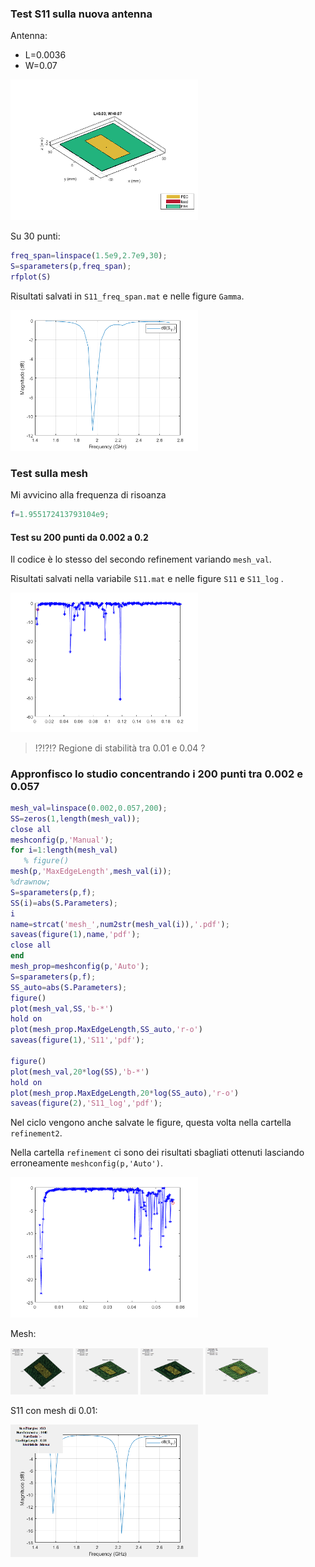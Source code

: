 
### Test S11 sulla nuova antenna

Antenna:
- L=0.0036
- W=0.07

<img src="antenna.png" alt="Result" style="width:300px; border:0;">

Su 30 punti:

```matlab
freq_span=linspace(1.5e9,2.7e9,30);
S=sparameters(p,freq_span);
rfplot(S)
```
Risultati salvati in `S11_freq_span.mat` e nelle figure `Gamma`.

<img src="Gamma.png" alt="Result" style="width:300px; border:0;">

### Test sulla mesh

Mi avvicino alla frequenza di risoanza
```matlab
f=1.955172413793104e9;
```

#### Test su 200 punti da 0.002 a 0.2 

Il codice è lo stesso del secondo refinement variando `mesh_val`.

Risultati salvati nella variabile `S11.mat` e nelle figure `S11` e  `S11_log` .

<img src="S11_log.png" alt="Result" style="width:300px; border:0;">


> ⁉️⁉️⁉️ Regione di stabilità tra 0.01 e 0.04 ? 

### Appronfisco lo studio concentrando i 200 punti tra 0.002 e 0.057

```matlab
mesh_val=linspace(0.002,0.057,200);
SS=zeros(1,length(mesh_val));
close all
meshconfig(p,'Manual');
for i=1:length(mesh_val)
   % figure()
mesh(p,'MaxEdgeLength',mesh_val(i));
%drawnow;
S=sparameters(p,f);
SS(i)=abs(S.Parameters);
i
name=strcat('mesh_',num2str(mesh_val(i)),'.pdf');
saveas(figure(1),name,'pdf');
close all
end
mesh_prop=meshconfig(p,'Auto');
S=sparameters(p,f);
SS_auto=abs(S.Parameters);
figure()
plot(mesh_val,SS,'b-*')
hold on
plot(mesh_prop.MaxEdgeLength,SS_auto,'r-o')
saveas(figure(1),'S11','pdf');

figure()
plot(mesh_val,20*log(SS),'b-*')
hold on
plot(mesh_prop.MaxEdgeLength,20*log(SS_auto),'r-o')
saveas(figure(2),'S11_log','pdf');
```
Nel ciclo vengono anche salvate le figure, questa volta nella cartella `refinement2`.

Nella cartella `refinement` ci sono dei risultati sbagliati ottenuti lasciando erroneamente `meshconfig(p,'Auto')`.

<img src="S11_refinement2_log.png" alt="Result" style="width:300px; border:0;">

Mesh:

<img src="mesh_0.002.png" alt="Result" style="width:100px; border:0;">
<img src="mesh_0.003.png" alt="Result" style="width:100px; border:0;">
<img src="mesh_0.0038.png" alt="Result" style="width:100px; border:0;">
<img src="mesh_0.01.png" alt="Result" style="width:100px; border:0;">

S11 con mesh di 0.01:

<img src="S11_mesh0_01.png" alt="Result" style="width:300px; border:0;">
